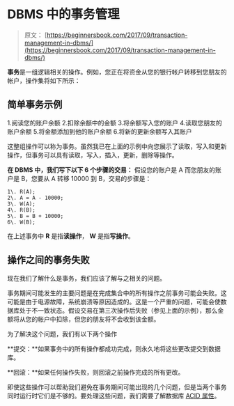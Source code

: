 # DBMS 中的事务管理

> 原文： [https://beginnersbook.com/2017/09/transaction-management-in-dbms/](https://beginnersbook.com/2017/09/transaction-management-in-dbms/)

**事务**是一组逻辑相关的操作。例如，您正在将资金从您的银行帐户转移到您朋友的帐户，操作集将如下所示：

## 简单事务示例

1.阅读您的账户余额
2.扣除余额中的金额
3.将余额写入您的账户
4.读取您朋友的账户余额
5.将金额添加到他的账户余额
6.将新的更新余额写入其账户

这整组操作可以称为事务。虽然我已在上面的示例中向您展示了读取，写入和更新操作，但事务可以具有读取，写入，插入，更新，删除等操作。

**在 DBMS 中，我们写下以下 6 个步骤的交易：**
假设您的账户是 A 而您朋友的账户是 B，您要从 A 转移 10000 到 B，交易的步骤是：

```
1\. R(A);
2\. A = A - 10000;
3\. W(A);
4\. R(B);
5\. B = B + 10000;
6\. W(B);

```

在上述事务中 **R** 是指**读操作**， **W** 是指**写操作**。

## 操作之间的事务失败

现在我们了解什么是事务，我们应该了解与之相关的问题。

事务期间可能发生的主要问题是在完成集合中的所有操作之前事务可能会失败。这可能是由于电源故障，系统崩溃等原因造成的。这是一个严重的问题，可能会使数据库处于不一致状态。假设交易在第三次操作后失败（参见上面的示例），那么金额将从您的帐户中扣除，但您的朋友将不会收到该金额。

为了解决这个问题，我们有以下两个操作

**提交：**如果事务中的所有操作都成功完成，则永久地将这些更改提交到数据库。

**回滚：**如果任何操作失败，则回滚之前操作完成的所有更改。

即使这些操作可以帮助我们避免在事务期间可能出现的几个问题，但是当两个事务同时运行时它们是不够的。要处理这些问题，我们需要了解数据库 [ACID 属性](https://beginnersbook.com/2015/04/acid-properties-in-dbms/)。